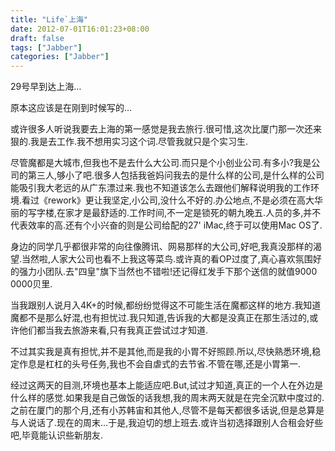 ```yaml
---
title: "Life`上海"
date: 2012-07-01T16:01:23+08:00
draft: false
tags: ["Jabber"]
categories: ["Jabber"]
---
```


29号早到达上海…

原本这应该是在刚到时候写的…

或许很多人听说我要去上海的第一感觉是我去旅行.很可惜,这次比厦门那一次还来狠的.我是去工作.我不想用实习这个词.尽管我就只是个实习生.

尽管魔都是大城市,但我也不是去什么大公司.而只是个小创业公司.有多小?我是公司的第三人,够小了吧.很多人包括我爸妈问我去的是什么样的公司,是什么样的公司能吸引我大老远的从广东漂过来.我也不知道该怎么去跟他们解释说明我的工作环境.看过《rework》更让我坚定,小公司,没什么不好的.办公地点,不是必须在高大华丽的写字楼,在家才是最舒适的.工作时间,不一定是锁死的朝九晚五.人员的多,并不代表效率的高.还有个小兴奋的则是公司给配的27' iMac,终于可以使用Mac OS了.

身边的同学几乎都很非常的向往像腾讯、网易那样的大公司,好吧,我真没那样的渴望.当然啦,人家大公司也看不上我这等菜鸟.或许真的看OP过度了,真心喜欢氛围好的强力小团队.去"四皇"旗下当然也不错啦!还记得红发手下那个送信的就值9000 0000贝里.

当我跟别人说月入4K+的时候,都纷纷觉得这不可能生活在魔都这样的地方.我知道魔都不是那么好混,也有担忧过.我只知道,告诉我的大都是没真正在那生活过的,或许他们都当我去旅游来看,只有我真正尝试过才知道.

不过其实我是真有担忧,并不是其他,而是我的小胃不好照顾.所以,尽快熟悉环境,稳定作息是杠杠的头号任务,我也不会自虐式的去节省.不管在哪,还是小胃第一.

经过这两天的目测,环境也基本上能适应吧.But,试过才知道,真正的一个人在外边是什么样的感觉.如果我是自己做饭的话我想,我的周末两天就是在完全沉默中度过的.之前在厦门的那个月,还有小苏韩宙和其他人,尽管不是每天都很多话说,但是总算是与人说话了.现在的周末…于是,我迫切的想上班去.或许当初选择跟别人合租会好些吧,毕竟能认识些新朋友.